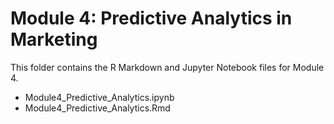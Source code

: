 # Module 4: Predictive Analytics in Marketing

This folder contains the R Markdown and Jupyter Notebook files for Module 4.

- Module4_Predictive_Analytics.ipynb
- Module4_Predictive_Analytics.Rmd
